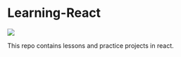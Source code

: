 # Learning-React
<img src="https://www.google.com/imgres?imgurl=https%3A%2F%2Fanalyticsindiamag.com%2Fwp-content%2Fuploads%2F2021%2F01%2Fpasted-image-0-2.png&imgrefurl=https%3A%2F%2Fmorioh.com%2Fp%2Fd24cf66bb689&tbnid=t1SVGjCvK-g4CM&vet=12ahUKEwjL1vjd_Pn1AhUrIMUKHT8bAWEQMygCegUIARC4AQ..i&docid=grBzNd6cGd83xM&w=600&h=323&q=reactjs&client=firefox-b-d&ved=2ahUKEwjL1vjd_Pn1AhUrIMUKHT8bAWEQMygCegUIARC4AQ" />

This repo contains lessons and practice projects in react.
